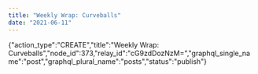 ```yaml
---
title: "Weekly Wrap: Curveballs"
date: "2021-06-11"
---
```


{"action\_type":"CREATE","title":"Weekly Wrap: Curveballs","node\_id":373,"relay\_id":"cG9zdDozNzM=","graphql\_single\_name":"post","graphql\_plural\_name":"posts","status":"publish"}
